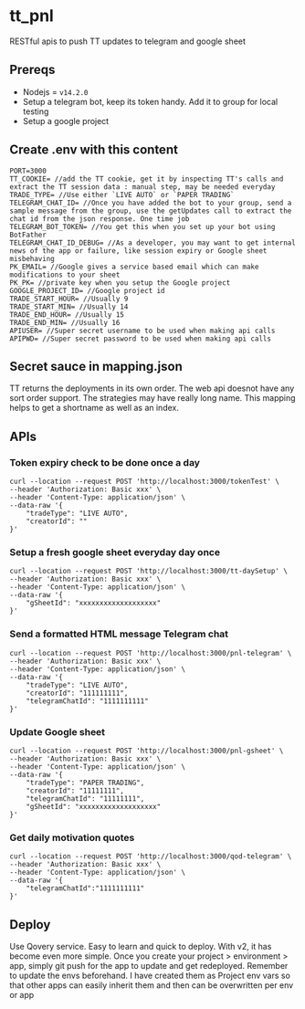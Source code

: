 # tt_pnl
RESTful apis to push TT updates to telegram and google sheet

## Prereqs
* Nodejs = `v14.2.0`
* Setup a telegram bot, keep its token handy. Add it to group for local testing
* Setup a google project

## Create .env with this content

```
PORT=3000
TT_COOKIE= //add the TT cookie, get it by inspecting TT's calls and extract the TT session data : manual step, may be needed everyday
TRADE_TYPE= //Use either `LIVE AUTO` or `PAPER TRADING`
TELEGRAM_CHAT_ID= //Once you have added the bot to your group, send a sample message from the group, use the getUpdates call to extract the chat id from the json response. One time job
TELEGRAM_BOT_TOKEN= //You get this when you set up your bot using BotFather
TELEGRAM_CHAT_ID_DEBUG= //As a developer, you may want to get internal news of the app or failure, like session expiry or Google sheet misbehaving
PK_EMAIL= //Google gives a service based email which can make modifications to your sheet
PK_PK= //private key when you setup the Google project
GOOGLE_PROJECT_ID= //Google project id
TRADE_START_HOUR= //Usually 9
TRADE_START_MIN= //Usually 14
TRADE_END_HOUR= //Usually 15
TRADE_END_MIN= //Usually 16
APIUSER= //Super secret username to be used when making api calls
APIPWD= //Super secret password to be used when making api calls
```

## Secret sauce in mapping.json
TT returns the deployments in its own order. The web api doesnot have any sort order support. The strategies may have really long name. This mapping helps to get a shortname as well as an index.

## APIs

### Token expiry check to be done once a day
```
curl --location --request POST 'http://localhost:3000/tokenTest' \
--header 'Authorization: Basic xxx' \
--header 'Content-Type: application/json' \
--data-raw '{
    "tradeType": "LIVE AUTO",
    "creatorId": ""
}'
```

### Setup a fresh google sheet everyday day once
```
curl --location --request POST 'http://localhost:3000/tt-daySetup' \
--header 'Authorization: Basic xxx' \
--header 'Content-Type: application/json' \
--data-raw '{
    "gSheetId": "xxxxxxxxxxxxxxxxxxx"
}'
```

### Send a formatted HTML message Telegram chat
```
curl --location --request POST 'http://localhost:3000/pnl-telegram' \
--header 'Authorization: Basic xxx' \
--header 'Content-Type: application/json' \
--data-raw '{
    "tradeType": "LIVE AUTO",
    "creatorId": "111111111",
    "telegramChatId": "1111111111"
}'
```

### Update Google sheet
```
curl --location --request POST 'http://localhost:3000/pnl-gsheet' \
--header 'Authorization: Basic xxx' \
--header 'Content-Type: application/json' \
--data-raw '{
    "tradeType": "PAPER TRADING",
    "creatorId": "11111111",
    "telegramChatId": "11111111",
    "gSheetId": "xxxxxxxxxxxxxxxxxxx"
}'
```

### Get daily motivation quotes
```
curl --location --request POST 'http://localhost:3000/qod-telegram' \
--header 'Authorization: Basic xxx' \
--header 'Content-Type: application/json' \
--data-raw '{
    "telegramChatId":"1111111111"
}'
```

## Deploy
Use Qovery service. Easy to learn and quick to deploy.
With v2, it has become even more simple. Once you create your project > environment > app, simply git push for the app to update and get redeployed.
Remember to update the envs beforehand. I have created them as Project env vars so that other apps can easily inherit them and then can be overwritten per env or app 
